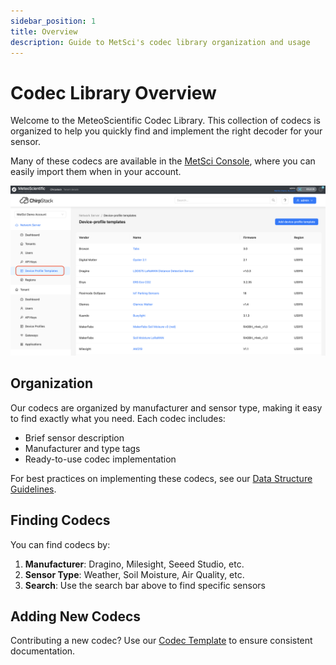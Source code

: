 ```yaml
---
sidebar_position: 1
title: Overview
description: Guide to MetSci's codec library organization and usage
---
```


# Codec Library Overview

Welcome to the MeteoScientific Codec Library. This collection of codecs is organized to help you quickly find and implement the right decoder for your sensor.

Many of these codecs are available in the [MetSci Console](https://console.meteoscientific.com/front/), where you can easily import them when in your account.

![Choosing from a template in the MetSci Console](/images/codecs/device-profile-templates.png)

## Organization
Our codecs are organized by manufacturer and sensor type, making it easy to find exactly what you need. Each codec includes:
- Brief sensor description
- Manufacturer and type tags
- Ready-to-use codec implementation

For best practices on implementing these codecs, see our [Data Structure Guidelines](/docs/tutorial-basics/good-housekeeping-for-LoRaWAN-sensor-fleets).

## Finding Codecs
You can find codecs by:
1. **Manufacturer**: Dragino, Milesight, Seeed Studio, etc.
2. **Sensor Type**: Weather, Soil Moisture, Air Quality, etc.
3. **Search**: Use the search bar above to find specific sensors

## Adding New Codecs
Contributing a new codec? Use our [Codec Template](./codec-template) to ensure consistent documentation. 